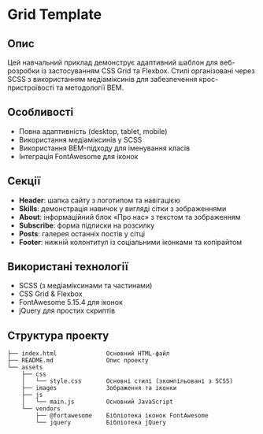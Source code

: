 # Grid Template

## Опис

Цей навчальний приклад демонструє адаптивний шаблон для веб-розробки із застосуванням CSS Grid та Flexbox. Стилі організовані через SCSS з використанням медіаміксинів для забезпечення крос-пристроївості та методології BEM.

## Особливості

- Повна адаптивність (desktop, tablet, mobile)
- Використання медіаміксинів у SCSS
- Використання BEM-підходу для іменування класів
- Інтеграція FontAwesome для іконок

## Секції

- **Header**: шапка сайту з логотипом та навігацією
- **Skills**: демонстрація навичок у вигляді сітки з зображеннями
- **About**: інформаційний блок «Про нас» з текстом та зображенням
- **Subscribe**: форма підписки на розсилку
- **Posts**: галерея останніх постів у сітці
- **Footer**: нижній колонтитул із соціальними іконками та копірайтом

## Використані технології

- SCSS (з медіаміксинами та частинами)
- CSS Grid & Flexbox
- FontAwesome 5.15.4 для іконок
- jQuery для простих скриптів

## Структура проекту

```text
├── index.html              Основний HTML-файл
├── README.md               Опис проекту
└── assets
    ├── css
    │   └── style.css       Основні стилі (зкомпільовані з SCSS)
    ├── images              Зображення та іконки
    ├── js
    │   └── main.js         Основний JavaScript
    └── vendors
        ├── @fortawesome    Бібліотека іконок FontAwesome
        └── jquery          Бібліотека jQuery
```
